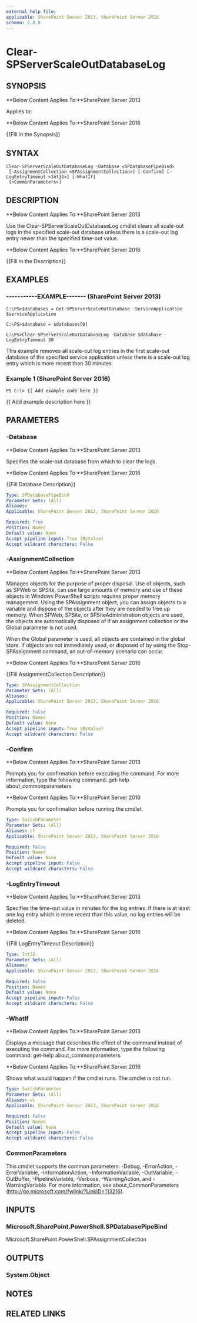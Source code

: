 ```yaml
---
external help file: 
applicable: SharePoint Server 2013, SharePoint Server 2016
schema: 2.0.0
---
```


# Clear-SPServerScaleOutDatabaseLog

## SYNOPSIS
**Below Content Applies To:**SharePoint Server 2013

Applies to:

**Below Content Applies To:**SharePoint Server 2016

{{Fill in the Synopsis}}



## SYNTAX

```
Clear-SPServerScaleOutDatabaseLog -Database <SPDatabasePipeBind>
 [-AssignmentCollection <SPAssignmentCollection>] [-Confirm] [-LogEntryTimeout <Int32>] [-WhatIf]
 [<CommonParameters>]
```

## DESCRIPTION
**Below Content Applies To:**SharePoint Server 2013

Use the Clear-SPServerScaleOutDatabaseLog cmdlet clears all scale-out logs in the specified scale-out database unless there is a scale-out log entry newer than the specified time-out value.

**Below Content Applies To:**SharePoint Server 2016

{{Fill in the Description}}



## EXAMPLES

### -----------EXAMPLE------- (SharePoint Server 2013)
```
C:\PS>$databases = Get-SPServerScaleOutDatabase -ServiceApplication $serviceApplication

C:\PS>$database = $databases[0]

C:\PS>Clear-SPServerScaleOutDatabaseLog -Database $database -LogEntryTimeout 30
```

This example removes all scale-out log entries in the first scale-out database of the specified service application unless there is a scale-out log entry which is more recent than 30 minutes.

### Example 1 (SharePoint Server 2016)
```
PS C:\> {{ Add example code here }}
```

{{ Add example description here }}

## PARAMETERS

### -Database
**Below Content Applies To:**SharePoint Server 2013

Specifies the scale-out database from which to clear the logs.



**Below Content Applies To:**SharePoint Server 2016

{{Fill Database Description}}



```yaml
Type: SPDatabasePipeBind
Parameter Sets: (All)
Aliases: 
Applicable: SharePoint Server 2013, SharePoint Server 2016

Required: True
Position: Named
Default value: None
Accept pipeline input: True (ByValue)
Accept wildcard characters: False
```

### -AssignmentCollection
**Below Content Applies To:**SharePoint Server 2013

Manages objects for the purpose of proper disposal.
Use of objects, such as SPWeb or SPSite, can use large amounts of memory and use of these objects in Windows PowerShell scripts requires proper memory management.
Using the SPAssignment object, you can assign objects to a variable and dispose of the objects after they are needed to free up memory.
When SPWeb, SPSite, or SPSiteAdministration objects are used, the objects are automatically disposed of if an assignment collection or the Global parameter is not used.

When the Global parameter is used, all objects are contained in the global store.
If objects are not immediately used, or disposed of by using the Stop-SPAssignment command, an out-of-memory scenario can occur.



**Below Content Applies To:**SharePoint Server 2016

{{Fill AssignmentCollection Description}}



```yaml
Type: SPAssignmentCollection
Parameter Sets: (All)
Aliases: 
Applicable: SharePoint Server 2013, SharePoint Server 2016

Required: False
Position: Named
Default value: None
Accept pipeline input: True (ByValue)
Accept wildcard characters: False
```

### -Confirm
**Below Content Applies To:**SharePoint Server 2013

Prompts you for confirmation before executing the command.
For more information, type the following command: get-help about_commonparameters



**Below Content Applies To:**SharePoint Server 2016

Prompts you for confirmation before running the cmdlet.



```yaml
Type: SwitchParameter
Parameter Sets: (All)
Aliases: cf
Applicable: SharePoint Server 2013, SharePoint Server 2016

Required: False
Position: Named
Default value: None
Accept pipeline input: False
Accept wildcard characters: False
```

### -LogEntryTimeout
**Below Content Applies To:**SharePoint Server 2013

Specifies the time-out value in minutes for the log entries.
If there is at least one log entry which is more recent than this value, no log entries will be deleted.



**Below Content Applies To:**SharePoint Server 2016

{{Fill LogEntryTimeout Description}}



```yaml
Type: Int32
Parameter Sets: (All)
Aliases: 
Applicable: SharePoint Server 2013, SharePoint Server 2016

Required: False
Position: Named
Default value: None
Accept pipeline input: False
Accept wildcard characters: False
```

### -WhatIf
**Below Content Applies To:**SharePoint Server 2013

Displays a message that describes the effect of the command instead of executing the command.
For more information, type the following command: get-help about_commonparameters



**Below Content Applies To:**SharePoint Server 2016

Shows what would happen if the cmdlet runs.
The cmdlet is not run.



```yaml
Type: SwitchParameter
Parameter Sets: (All)
Aliases: wi
Applicable: SharePoint Server 2013, SharePoint Server 2016

Required: False
Position: Named
Default value: None
Accept pipeline input: False
Accept wildcard characters: False
```

### CommonParameters
This cmdlet supports the common parameters: -Debug, -ErrorAction, -ErrorVariable, -InformationAction, -InformationVariable, -OutVariable, -OutBuffer, -PipelineVariable, -Verbose, -WarningAction, and -WarningVariable. For more information, see about_CommonParameters (http://go.microsoft.com/fwlink/?LinkID=113216).

## INPUTS

### Microsoft.SharePoint.PowerShell.SPDatabasePipeBind
Microsoft.SharePoint.PowerShell.SPAssignmentCollection

## OUTPUTS

### System.Object

## NOTES

## RELATED LINKS

